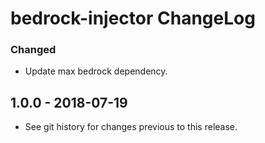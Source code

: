 # bedrock-injector ChangeLog

### Changed
- Update max bedrock dependency.

## 1.0.0 - 2018-07-19

- See git history for changes previous to this release.
